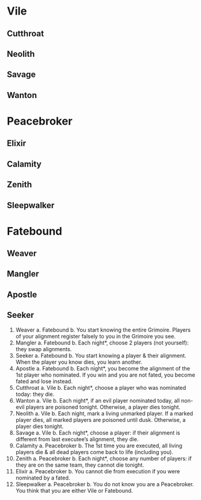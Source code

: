 # Vile

## Cutthroat

## Neolith

## Savage

## Wanton

# Peacebroker

## Elixir

## Calamity

## Zenith

## Sleepwalker

# Fatebound

## Weaver

## Mangler

## Apostle

## Seeker

1.	Weaver
a.	Fatebound
b.	You start knowing the entire Grimoire. Players of your alignment register falsely to you in the Grimoire you see.
2.	Mangler
a.	Fatebound
b.	Each night*, choose 2 players (not yourself): they swap alignments.
3.	Seeker
a.	Fatebound
b.	You start knowing a player & their alignment. When the player you know dies, you learn another.
4.	Apostle
a.	Fatebound
b.	Each night*, you become the alignment of the 1st player who nominated. If you win and you are not fated, you become fated and lose instead.
5.	Cutthroat
a.	Vile
b.	Each night*, choose a player who was nominated today: they die.
6.	Wanton
a.	Vile
b.	Each night*, if an evil player nominated today, all non-evil players are poisoned tonight. Otherwise, a player dies tonight.
7.	Neolith
a.	Vile
b.	Each night, mark a living unmarked player. If a marked player dies, all marked players are poisoned until dusk. Otherwise, a player dies tonight.
8.	Savage
a.	Vile
b.	Each night*, choose a player: if their alignment is different from last executee’s alignment, they die.
9.	Calamity
a.	Peacebroker
b.	The 1st time you are executed, all living players die & all dead players come back to life (including you).
10.	Zenith
a.	Peacebroker
b.	Each night*, choose any number of players: if they are on the same team, they cannot die tonight.
11.	Elixir
a.	Peacebroker
b.	You cannot die from execution if you were nominated by a fated.
12.	Sleepwalker
a.	Peacebroker
b.	You do not know you are a Peacebroker. You think that you are either Vile or Fatebound.
